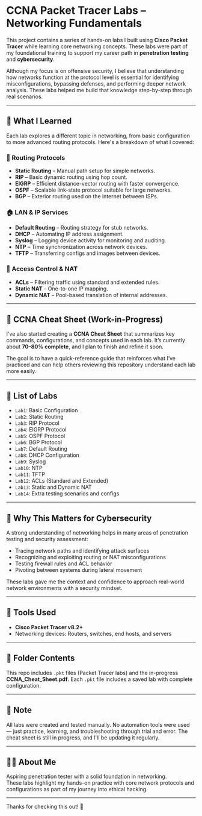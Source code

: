 # CCNA Packet Tracer Labs – Networking Fundamentals

This project contains a series of hands-on labs I built using **Cisco Packet Tracer** while learning core networking concepts. These labs were part of my foundational training to support my career path in **penetration testing** and **cybersecurity**.

Although my focus is on offensive security, I believe that understanding how networks function at the protocol level is essential for identifying misconfigurations, bypassing defenses, and performing deeper network analysis. These labs helped me build that knowledge step-by-step through real scenarios.

---

## 🧠 What I Learned

Each lab explores a different topic in networking, from basic configuration to more advanced routing protocols. Here's a breakdown of what I covered:

### 🔁 Routing Protocols

- **Static Routing** – Manual path setup for simple networks.
- **RIP** – Basic dynamic routing using hop count.
- **EIGRP** – Efficient distance-vector routing with faster convergence.
- **OSPF** – Scalable link-state protocol suitable for large networks.
- **BGP** – Exterior routing used on the internet between ISPs.

### 🏠 LAN & IP Services

- **Default Routing** – Routing strategy for stub networks.
- **DHCP** – Automating IP address assignment.
- **Syslog** – Logging device activity for monitoring and auditing.
- **NTP** – Time synchronization across network devices.
- **TFTP** – Transferring configs and images between devices.

### 🔐 Access Control & NAT

- **ACLs** – Filtering traffic using standard and extended rules.
- **Static NAT** – One-to-one IP mapping.
- **Dynamic NAT** – Pool-based translation of internal addresses.

---

## 📄 CCNA Cheat Sheet (Work-in-Progress)

I've also started creating a **CCNA Cheat Sheet** that summarizes key commands, configurations, and concepts used in each lab. It’s currently about **70–80% complete**, and I plan to finish and refine it soon.

The goal is to have a quick-reference guide that reinforces what I’ve practiced and can help others reviewing this repository understand each lab more easily.

---

## 🧪 List of Labs

- `Lab1`: Basic Configuration
- `Lab2`: Static Routing
- `Lab3`: RIP Protocol
- `Lab4`: EIGRP Protocol
- `Lab5`: OSPF Protocol
- `Lab6`: BGP Protocol
- `Lab7`: Default Routing
- `Lab8`: DHCP Configuration
- `Lab9`: Syslog
- `Lab10`: NTP
- `Lab11`: TFTP
- `Lab12`: ACLs (Standard and Extended)
- `Lab13`: Static and Dynamic NAT
- `Lab14`: Extra testing scenarios and configs

---

## 💼 Why This Matters for Cybersecurity

A strong understanding of networking helps in many areas of penetration testing and security assessment:

- Tracing network paths and identifying attack surfaces
- Recognizing and exploiting routing or NAT misconfigurations
- Testing firewall rules and ACL behavior
- Pivoting between systems during lateral movement

These labs gave me the context and confidence to approach real-world network environments with a security mindset.

---

## 🔧 Tools Used

- **Cisco Packet Tracer v8.2+**
- Networking devices: Routers, switches, end hosts, and servers

---

## 📁 Folder Contents

This repo includes `.pkt` files (Packet Tracer labs) and the in-progress **CCNA_Cheat_Sheet.pdf**. Each `.pkt` file includes a saved lab with complete configuration.

---

## 📌 Note

All labs were created and tested manually. No automation tools were used — just practice, learning, and troubleshooting through trial and error. The cheat sheet is still in progress, and I'll be updating it regularly.

---

## 👨‍💻 About Me

Aspiring penetration tester with a solid foundation in networking.  
These labs highlight my hands-on practice with core network protocols and configurations as part of my journey into ethical hacking.

---

Thanks for checking this out! 🚀

